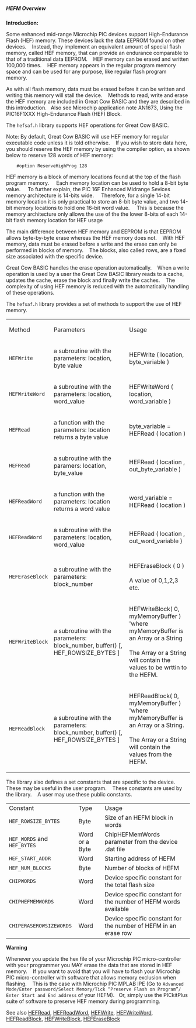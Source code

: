<div class="section">

<div class="titlepage">

<div>

<div>

##### <span id="hefm_overview"></span>HEFM Overview

</div>

</div>

</div>

<span class="strong">**Introduction:**</span>

Some enhanced mid-range Microchip PIC devices support High-Endurance
Flash (HEF) memory. These devices lack the data EEPROM found on other
devices.    Instead, they implement an equivalent amount of special
flash memory, called HEF memory, that can provide an endurance
comparable to that of a traditional data EEPROM.    HEF memory can be
erased and written 100,000 times.    HEF memory appears in the regular
program memory space and can be used for any purpose, like regular flash
program memory.     
  
As with all flash memory, data must be erased before it can be written
and writing this memory will stall the device.    Methods to read, write
and erase the HEF memory are included in Great Cow BASIC and they are
described in this introduction.   Also see Microchip application note
AN1673, Using the PIC16F1XXX High-Endurance Flash (HEF) Block.  
  
The `hefsaf.h` library supports HEF operations for Great Cow BASIC.  
  
Note: By default, Great Cow BASIC will use HEF memory for regular
executable code unless it is told otherwise.    If you wish to store
data here, you should reserve the HEF memory by using the compiler
option, as shown below to reserve 128 words of HEF memory:

``` screen
    #option ReserveHighProg 128
```

HEF memory is a block of memory locations found at the top of the flash
program memory.     Each memory location can be used to hold a 8-bit
byte value.     To further explain, the PIC 16F Enhanced Midrange
Sevices memory architecture is 14-bits wide.     Therefore, for a single
14-bit memory location it is only practical to store an 8-bit byte
value, and two 14-bit memory locations to hold one 16-bit word value.
    This is because the memory architecture only allows the use of the
the lower 8-bits of each 14-bit flash memory location for HEF usage  
  
The main difference between HEF memory and EEPROM is that EEPROM allows
byte-by-byte erase whereas the HEF memory does not.    With HEF memory,
data must be erased before a write and the erase can only be performed
in blocks of memory.    The blocks, also called rows, are a fixed size
associated with the specific device.     
  
Great Cow BASIC handles the erase operation automatically.    When a
write operation is used by a user the Great Cow BASIC library reads to a
cache, updates the cache, erase the block and finally write the
caches.    The complexity of using HEF memory is reduced with the
automatically handling of these operations.   

  
  
The `hefsaf.h` library provides a set of methods to support the use of
HEF memory.  
  

<div class="informaltable">

<table data-border="1" width="80%">
<tbody>
<tr class="odd">
<td style="text-align: left;"><p>Method</p></td>
<td style="text-align: left;"><p>Parameters</p></td>
<td style="text-align: left;"><p>Usage</p></td>
</tr>
<tr class="even">
<td style="text-align: left;"><p><code class="literal">HEFWrite</code></p></td>
<td style="text-align: left;"><p>a subroutine with the parameters: location, byte value</p></td>
<td style="text-align: left;"><p>HEFWrite ( location, byte_variable )</p></td>
</tr>
<tr class="odd">
<td style="text-align: left;"><p><code class="literal">HEFWriteWord</code></p></td>
<td style="text-align: left;"><p>a subroutine with the parameters: location, word_value</p></td>
<td style="text-align: left;"><p>HEFWriteWord ( location, word_variable )</p></td>
</tr>
<tr class="even">
<td style="text-align: left;"><p><code class="literal">HEFRead</code></p></td>
<td style="text-align: left;"><p>a function with the parameters: location returns a byte value</p></td>
<td style="text-align: left;"><p>byte_variable = HEFRead ( location )</p></td>
</tr>
<tr class="odd">
<td style="text-align: left;"><p><code class="literal">HEFRead</code></p></td>
<td style="text-align: left;"><p>a subroutine with the paramers: location, byte_value</p></td>
<td style="text-align: left;"><p>HEFRead ( location , out_byte_variable )</p></td>
</tr>
<tr class="even">
<td style="text-align: left;"><p><code class="literal">HEFReadWord</code></p></td>
<td style="text-align: left;"><p>a function with the parameters: location returns a word value</p></td>
<td style="text-align: left;"><p>word_variable = HEFRead ( location )</p></td>
</tr>
<tr class="odd">
<td style="text-align: left;"><p><code class="literal">HEFReadWord</code></p></td>
<td style="text-align: left;"><p>a subroutine with the parameters: location, word_value</p></td>
<td style="text-align: left;"><p>HEFRead ( location , out_word_variable )</p></td>
</tr>
<tr class="even">
<td style="text-align: left;"><p><code class="literal">HEFEraseBlock</code></p></td>
<td style="text-align: left;"><p>a subroutine with the parameters: block_number</p></td>
<td style="text-align: left;"><p>HEFEraseBlock ( 0 )<br />
<br />
A value of 0,1,2,3 etc.</p></td>
</tr>
<tr class="odd">
<td style="text-align: left;"><p><code class="literal">HEFWriteBlock</code></p></td>
<td style="text-align: left;"><p>a subroutine with the parameters: block_number, buffer() [, HEF_ROWSIZE_BYTES ]</p></td>
<td style="text-align: left;"><p>HEFWriteBlock( 0, myMemoryBuffer ) 'where myMemoryBuffer is an Array or a String<br />
<br />
The Array or a String will contain the values to be wrttin to the HEFM.</p></td>
</tr>
<tr class="even">
<td style="text-align: left;"><p><code class="literal">HEFReadBlock</code></p></td>
<td style="text-align: left;"><p>a subroutine with the parameters: block_number, buffer() [, HEF_ROWSIZE_BYTES ]</p></td>
<td style="text-align: left;"><p>HEFReadBlock( 0, myMemoryBuffer ) 'where myMemoryBuffer is an Array or a String.<br />
<br />
The Array or a String will contain the values from the HEFM.</p></td>
</tr>
</tbody>
</table>

</div>

  
  
The library also defines a set constants that are specific to the
device.    These may be useful in the user program.    These constants
are used by the library.    A user may use these public constants.  
  

<div class="informaltable">

|                             |                |                                                                 |
|:----------------------------|:---------------|:----------------------------------------------------------------|
| Constant                    | Type           | Usage                                                           |
| `HEF_ROWSIZE_BYTES`         | Byte           | Size of an HEFM block in words                                  |
| `HEF_WORDS` and `HEF_BYTES` | Word or a Byte | ChipHEFMemWords parameter from the device .dat file             |
| `HEF_START_ADDR`            | Word           | Starting address of HEFM                                        |
| `HEF_NUM_BLOCKS`            | Byte           | Number of blocks of HEFM                                        |
| `CHIPWORDS`                 | Word           | Device specific constant for the total flash size               |
| `CHIPHEFMEMWORDS`           | Word           | Device specific constant for the number of HEFM words available |
| `CHIPERASEROWSIZEWORDS`     | Word           | Device specific constant for the number of HEFM in an erase row |

</div>

  
  

  
  

<span class="strong">**Warning**</span>

Whenever you update the hex file of your Microchip PIC micro-controller
with your programmer you MAY erase the data that are stored in HEF
memory.    If you want to avoid that you will have to flash your
Microchip PIC micro-controller with software that allows memory
exclusion when flashing.    This is the case with Microchip PIC MPLAB
IPE (Go to
`Advanced Mode/Enter password/Select Memory/Tick “Preserve Flash on Program”/ Enter Start and End address`
of your HEFM).   Or, simply use the PICkitPlus suite of software to
preserve HEF memory during programming.  
  
See also
<a href="hefread" class="link" title="HEFRead">HEFRead</a>,
<a href="hefreadword" class="link" title="HEFReadWord">HEFReadWord</a>,
<a href="hefwrite" class="link" title="HEFWrite">HEFWrite</a>,
<a href="hefwriteword" class="link" title="HEFWriteWord">HEFWriteWord</a>,
<a href="hefreadblock" class="link" title="HEFReadBlock">HEFReadBlock</a>,
<a href="hefwriteblock" class="link" title="HEFWriteBlock">HEFWriteBlock</a>,
<a href="heferaseblock" class="link" title="HEFEraseBlock">HEFEraseBlock</a>

</div>
